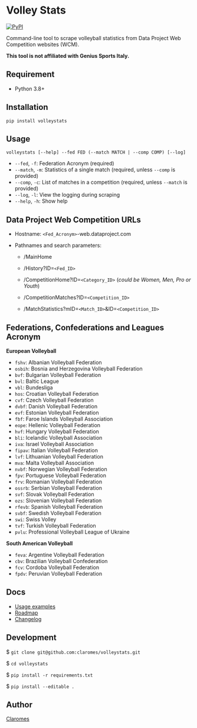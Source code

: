 # Volley Stats

[![PyPI](https://img.shields.io/pypi/v/volleystats)](https://pypi.org/project/volleystats/)

Command-line tool to scrape volleyball statistics from Data Project Web Competition websites (WCM).

**This tool is not affiliated with Genius Sports Italy.**

## Requirement

- Python 3.8+

## Installation

```shell
pip install volleystats
```

## Usage

```
volleystats [--help] --fed FED (--match MATCH | --comp COMP) [--log]
```

- `--fed`, `-f`: Federation Acronym (required)
- `--match`, `-m`: Statistics of a single match (required, unless `--comp` is provided)
- `--comp`, `-c`: List of matches in a competition (required, unless `--match` is provided)
- `--log`, `-l`: View the logging during scraping
- `--help`, `-h`: Show help

## Data Project Web Competition URLs

- Hostname: `<Fed_Acronym>`-web.dataproject.com

- Pathnames and search parameters:
    - /MainHome

    - /History?ID=`<Fed_ID>`

    - /CompetitionHome?ID=`<Category_ID>` (*could be Women, Men, Pro or Youth*)

    - /CompetitionMatches?ID=`<Competition_ID>`

    - /MatchStatistics?mID=`<Match_ID>`&ID=`<Competition_ID>`

## Federations, Confederations and Leagues Acronym

**European Volleyball**

- `fshv`: Albanian Volleyball Federation
- `osbih`: Bosnia and Herzegovina Volleyball Federation
- `bvf`: Bulgarian Volleyball Federation
- `bvl`: Baltic League
- `vbl`: Bundesliga
- `hos`: Croatian Volleyball Federation
- `cvf`: Czech Volleyball Federation
- `dvbf`: Danish Volleyball Federation
- `evf`: Estonian Volleyball Federation
- `fbf`: Faroe Islands Volleyball Association
- `eope`: Hellenic Volleyball Federation
- `hvf`: Hungary Volleyball Federation
- `bli`: Icelandic Volleyball Association
- `iva`: Israel Volleyball Association
- `fipav`: Italian Volleyball Federation
- `lvf`: Lithuanian Volleyball Federation
- `mva`: Malta Volleyball Association
- `nvbf`: Norwegian Volleyball Federation
- `fpv`: Portuguese Volleyball Federation
- `frv`: Romanian Volleyball Federation
- `ossrb`: Serbian Volleyball Federation
- `svf`: Slovak Volleyball Federation
- `ozs`: Slovenian Volleyball Federation
- `rfevb`: Spanish Volleyball Federation
- `svbf`: Swedish Volleyball Federation
- `swi`: Swiss Volley
- `tvf`: Turkish Volleyball Federation
- `pvlu`: Professional Volleyball League of Ukraine

**South American Volleyball**

- `feva`: Argentine Volleyball Federation
- `cbv`: Brazilian Volleyball Confederation
- `fcv`: Cordoba Volleyball Federation
- `fpdv`: Peruvian Volleyball Federation

## Docs

- [Usage examples](https://github.com/claromes/volleystats/blob/main/docs/EXAMPLES.md)
- [Roadmap](https://github.com/claromes/volleystats/blob/main/docs/ROADMAP.md)
- [Changelog](https://github.com/claromes/volleystats/releases)

## Development

$ `git clone git@github.com:claromes/volleystats.git`

$ `cd volleystats`

$ `pip install -r requirements.txt`

$ `pip install --editable .`

## Author

[Claromes](https://claromes.com)

